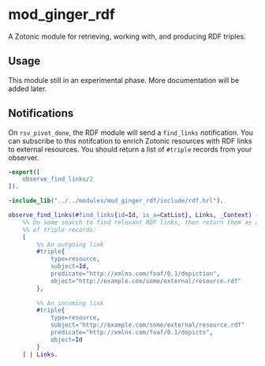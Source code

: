 mod_ginger_rdf
==============

A Zotonic module for retrieving, working with, and producing RDF triples. 

Usage
-----

This module still in an experimental phase. More documentation will be added
later.

Notifications
-------------

On `rsv_pivot_done`, the RDF module will send a `find_links` notification. You 
can subscribe to this notifcation to enrich Zotonic resources with RDF links
to external resources. You should return a list of `#triple` records from your
observer.

```erlang
-export([
    observe_find_links/2
]).

-include_lib("../../modules/mod_ginger_rdf/include/rdf.hrl").

observe_find_links(#find_links{id=Id, is_a=CatList}, Links, _Context) ->
    %% Do some search to find relevant RDF links, then return them as a list
    %% of triple records:
    [
        %% An outgoing link
        #triple{
            type=resource,
            subject=Id,
            predicate="http://xmlns.com/foaf/0.1/depiction",
            object="http://example.com/some/external/resource.rdf"
        },
                
        %% An incoming link
        #triple{
            type=resource,
            subject="http://example.com/some/external/resource.rdf"
            predicate="http://xmlns.com/foaf/0.1/depicts",
            object=Id
        }
    ] | Links.
```
